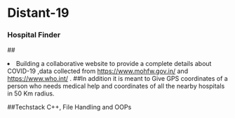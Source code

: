# Distant-19
<h3> Hospital Finder  </h3>

##<li> Building a collaborative website to 
provide a complete details about COVID-19 ,data 
collected from https://www.mohfw.gov.in/ and https://www.who.int/ .
##In addition it is meant to 
Give GPS coordinates of a person who needs medical help and coordinates of all the nearby hospitals in 50 Km radius. 

##Techstack C++, File 
Handling and OOPs 
